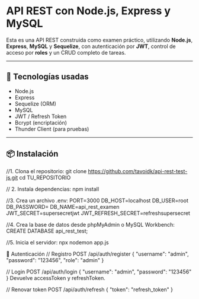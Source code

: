 # API REST con Node.js, Express y MySQL

Esta es una API REST construida como examen práctico, utilizando **Node.js**, **Express**, **MySQL** y **Sequelize**, con autenticación por **JWT**, control de acceso por **roles** y un CRUD completo de tareas.

---

## 🔧 Tecnologías usadas

- Node.js
- Express
- Sequelize (ORM)
- MySQL
- JWT / Refresh Token
- Bcrypt (encriptación)
- Thunder Client (para pruebas)

---

## 📦 Instalación

//1. Clona el repositorio:
git clone https://github.com/tavoidk/api-rest-test-js.git 
cd TU_REPOSITORIO

// 2. Instala dependencias:
npm install

//3. Crea un archivo .env:
PORT=3000
DB_HOST=localhost
DB_USER=root
DB_PASSWORD=
DB_NAME=api_rest_examen
JWT_SECRET=supersecretjwt
JWT_REFRESH_SECRET=refreshsupersecret

//4. Crea la base de datos desde phpMyAdmin o MySQL Workbench:
CREATE DATABASE api_rest_test;

//5. Inicia el servidor:
npx nodemon app.js

🔐 Autenticación
// Registro
POST /api/auth/register
{
  "username": "admin",
  "password": "123456",
  "role": "admin"
}

// Login
POST /api/auth/login
{
  "username": "admin",
  "password": "123456"
}
Devuelve accessToken y refreshToken.

// Renovar token
POST /api/auth/refresh
{
  "token": "refresh_token"
}
